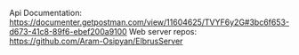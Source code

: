 Api Documentation:
https://documenter.getpostman.com/view/11604625/TVYF6y2G#3bc6f653-d673-41c8-89f6-ebef200a9100
Web server repos:
https://github.com/Aram-Osipyan/ElbrusServer
